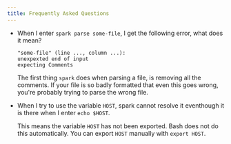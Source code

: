 ```yaml
---
title: Frequently Asked Questions
---
```


- When I enter `spark parse some-file`, I get the following error, what does it mean?
    ```
    "some-file" (line ..., column ...):
    unexpexted end of input
    expecting Comments
    ```
    
    The first thing `spark` does when parsing a file, is removing all the comments.
    If your file is so badly formatted that even this goes wrong, you're probably trying to parse the wrong file.

- When I try to use the variable `HOST`, spark cannot resolve it eventhough it is there when I enter `echo $HOST`.
  
  This means the variable `HOST` has not been exported.
  Bash does not do this automatically.
  You can export `HOST` manually with `export HOST`.
